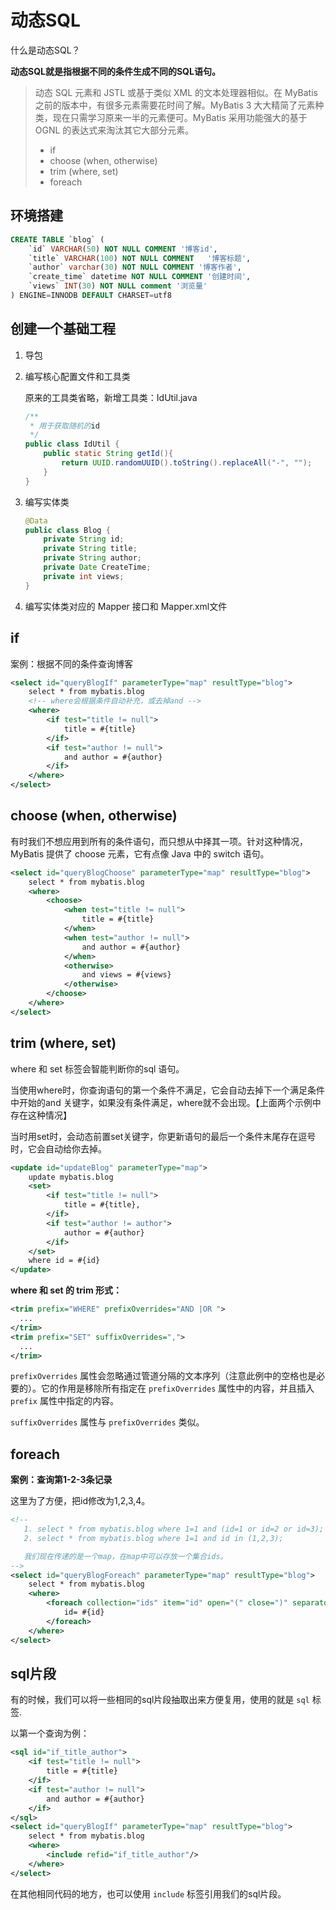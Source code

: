 # 动态SQL

什么是动态SQL？

 **动态SQL就是指根据不同的条件生成不同的SQL语句。** 

> 动态 SQL 元素和 JSTL 或基于类似 XML 的文本处理器相似。在 MyBatis 之前的版本中，有很多元素需要花时间了解。MyBatis 3 大大精简了元素种类，现在只需学习原来一半的元素便可。MyBatis 采用功能强大的基于 OGNL 的表达式来淘汰其它大部分元素。
>
> - if
> - choose (when, otherwise)
> - trim (where, set)
> - foreach

## 环境搭建

```sql
CREATE TABLE `blog` (
	`id` VARCHAR(50) NOT NULL COMMENT '博客id',
	`title` VARCHAR(100) NOT NULL COMMENT	'博客标题',
	`author` varchar(30) NOT NULL COMMENT '博客作者',
	`create_time` datetime NOT NULL COMMENT '创建时间',
	`views` INT(30) NOT NULL comment '浏览量'
) ENGINE=INNODB DEFAULT CHARSET=utf8
```

## 创建一个基础工程

1. 导包

2. 编写核心配置文件和工具类

   原来的工具类省略，新增工具类：IdUtil.java

   ```java
   /**
    * 用于获取随机的id
    */
   public class IdUtil {
       public static String getId(){
           return UUID.randomUUID().toString().replaceAll("-", "");
       }
   }
   ```

3. 编写实体类

   ```java
   @Data
   public class Blog {
       private String id;
       private String title;
       private String author;
       private Date CreateTime;
       private int views;
   }
   ```

4. 编写实体类对应的 Mapper 接口和 Mapper.xml文件

## if

案例：根据不同的条件查询博客

```xml
<select id="queryBlogIf" parameterType="map" resultType="blog">
    select * from mybatis.blog
    <!-- where会根据条件自动补充，或去掉and -->
    <where>
        <if test="title != null">
            title = #{title}
        </if>
        <if test="author != null">
            and author = #{author}
        </if>
    </where>
</select>
```

## choose (when, otherwise)

有时我们不想应用到所有的条件语句，而只想从中择其一项。针对这种情况，MyBatis 提供了 choose 元素，它有点像 Java 中的 switch 语句。

```xml
<select id="queryBlogChoose" parameterType="map" resultType="blog">
    select * from mybatis.blog
    <where>
        <choose>
            <when test="title != null">
                title = #{title}
            </when>
            <when test="author != null">
                and author = #{author}
            </when>
            <otherwise>
                and views = #{views}
            </otherwise>
        </choose>
    </where>
</select>
```

## trim (where, set)

where 和 set 标签会智能判断你的sql 语句。

当使用where时，你查询语句的第一个条件不满足，它会自动去掉下一个满足条件中开始的and 关键字，如果没有条件满足，where就不会出现。【上面两个示例中存在这种情况】

当时用set时，会动态前置set关键字，你更新语句的最后一个条件末尾存在逗号时，它会自动给你去掉。

```xml
<update id="updateBlog" parameterType="map">
    update mybatis.blog
    <set>
        <if test="title != null">
            title = #{title},
        </if>
        <if test="author != author">
            author = #{author}
        </if>
    </set>
    where id = #{id}
</update>
```

**where 和 set 的 trim 形式：**

```xml
<trim prefix="WHERE" prefixOverrides="AND |OR ">
  ...
</trim>
<trim prefix="SET" suffixOverrides=",">
  ...
</trim>
```

`prefixOverrides` 属性会忽略通过管道分隔的文本序列（注意此例中的空格也是必要的）。它的作用是移除所有指定在 `prefixOverrides` 属性中的内容，并且插入 `prefix` 属性中指定的内容。

`suffixOverrides` 属性与 `prefixOverrides` 类似。

## foreach

**案例：查询第1-2-3条记录**

这里为了方便，把id修改为1,2,3,4。

```xml
<!--
   1. select * from mybatis.blog where 1=1 and (id=1 or id=2 or id=3);
   2. select * from mybatis.blog where 1=1 and id in (1,2,3);

   我们现在传递的是一个map，在map中可以存放一个集合ids。
-->
<select id="queryBlogForeach" parameterType="map" resultType="blog">
    select * from mybatis.blog
    <where>
        <foreach collection="ids" item="id" open="(" close=")" separator="or">
            id= #{id}
        </foreach>
    </where>
</select>
```

## sql片段

有的时候，我们可以将一些相同的sql片段抽取出来方便复用，使用的就是 `sql` 标签.

以第一个查询为例：

```xml
<sql id="if_title_author">
    <if test="title != null">
        title = #{title}
    </if>
    <if test="author != null">
        and author = #{author}
    </if>
</sql>
<select id="queryBlogIf" parameterType="map" resultType="blog">
    select * from mybatis.blog
    <where>
        <include refid="if_title_author"/>
    </where>
</select>
```

在其他相同代码的地方，也可以使用 `include` 标签引用我们的sql片段。

